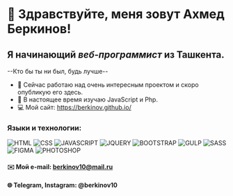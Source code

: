 # 👋 Здравствуйте, меня зовут **Ахмед Беркинов**!
## Я начинающий *веб-программист* из Ташкента.
--Кто бы ты ни был, будь лучше--
- 🔭 Сейчас работаю над очень интересным проектом и скоро опубликую его здесь.
- 🌱 В настоящее время изучаю JavaScript и Php.
- 💻 Мой сайт: https://berkinov.github.io/
### Языки и технологии:
![HTML](https://img.shields.io/badge/-HTML-090909?style=for-the-badge&logo=html5)
![CSS](https://img.shields.io/badge/-CSS-090909?style=for-the-badge&logo=css3)
![JAVASCRIPT](https://img.shields.io/badge/-JAVASCRIPT-090909?style=for-the-badge&logo=javascript)
![JQUERY](https://img.shields.io/badge/-JQUERY-090909?style=for-the-badge&logo=jquery)
![BOOTSTRAP](https://img.shields.io/badge/-BOOTSTRAP-090909?style=for-the-badge&logo=bootstrap)
![GULP](https://img.shields.io/badge/-GULP-090909?style=for-the-badge&logo=gulp)
![SASS](https://img.shields.io/badge/-SASS-090909?style=for-the-badge&logo=sass)
![FIGMA](https://img.shields.io/badge/-FIGMA-090909?style=for-the-badge&logo=figma)
![PHOTOSHOP](https://img.shields.io/badge/-PHOTOSHOP-090909?style=for-the-badge&logo=photoshop)
#### ✉️ Мой e-mail: berkinov10@mail.ru
#### 🌐 Telegram, Instagram: @berkinov10
